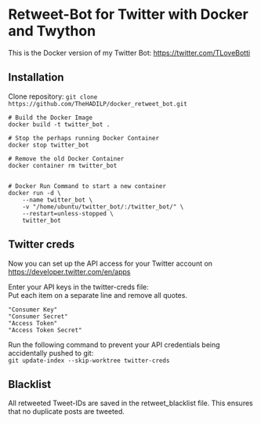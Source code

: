 # Retweet-Bot for Twitter with Docker and Twython
This is the Docker version of my Twitter Bot: https://twitter.com/TLoveBotti

## Installation
Clone repository:
```git clone https://github.com/TheHADILP/docker_retweet_bot.git```

```
# Build the Docker Image
docker build -t twitter_bot .

# Stop the perhaps running Docker Container
docker stop twitter_bot

# Remove the old Docker Container
docker container rm twitter_bot


# Docker Run Command to start a new container
docker run -d \
    --name twitter_bot \
    -v "/home/ubuntu/twitter_bot/:/twitter_bot/" \
    --restart=unless-stopped \
    twitter_bot
```

## Twitter creds
Now you can set up the API access for your Twitter account on https://developer.twitter.com/en/apps

Enter your API keys in the twitter-creds file:  
Put each item on a separate line and remove all quotes.
```
"Consumer Key"
"Consumer Secret"
"Access Token"
"Access Token Secret"
```
Run the following command to prevent your API credentials being accidentally pushed to git:  
```git update-index --skip-worktree twitter-creds```

## Blacklist
All retweeted Tweet-IDs are saved in the retweet_blacklist file.
This ensures that no duplicate posts are tweeted.
